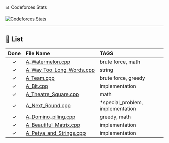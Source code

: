 📊 Codeforces Stats

[![Codeforces Stats](https://codeforces-readme-stats.vercel.app/api/card?username=MatrixIIIT&theme=dark)](https://codeforces.com/profile/MatrixIIIT)

---

## 📁 List

| Done | File Name                                      | TAGS                                       |
|:----:|:-----------------------------------------------|:--------------------------------------------|
| ✓    | [A_Watermelon.cpp](https://codeforces.com/problemset/problem/4/A)| brute force, math |
| ✓    | [A_Way_Too_Long_Words.cpp](https://codeforces.com/problemset/problem/71/A)| string |
| ✓    | [A_Team.cpp](https://codeforces.com/problemset/problem/231/A)| brute force, greedy |
| ✓    | [A_Bit.cpp](https://codeforces.com/problemset/problem/282/A)| implementation |
| ✓    | [A_Theatre_Square.cpp](https://codeforces.com/problemset/problem/1/A)| math |
| ✓    | [A_Next_Round.cpp](https://codeforces.com/problemset/problem/158/A)| *special_problem, implementation |
| ✓    | [A_Domino_piling.cpp](https://codeforces.com/problemset/problem/50/A)| greedy, math |
| ✓    | [A_Beautiful_Matrix.cpp](https://codeforces.com/problemset/problem/263/A)| implementation |
| ✓    | [A_Petya_and_Strings.cpp](https://codeforces.com/problemset/problem/112/A)| implementation |